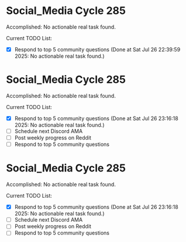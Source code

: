 # Social_Media Cycle 285

Accomplished: No actionable real task found.

Current TODO List:

- [x] Respond to top 5 community questions  (Done at Sat Jul 26 22:39:59 2025: No actionable real task found.)

# Social_Media Cycle 285

Accomplished: No actionable real task found.

Current TODO List:

- [x] Respond to top 5 community questions  (Done at Sat Jul 26 23:16:18 2025: No actionable real task found.)
- [ ] Schedule next Discord AMA
- [ ] Post weekly progress on Reddit
- [ ] Respond to top 5 community questions

# Social_Media Cycle 285

Accomplished: No actionable real task found.

Current TODO List:

- [x] Respond to top 5 community questions  (Done at Sat Jul 26 23:16:18 2025: No actionable real task found.)
- [ ] Schedule next Discord AMA
- [ ] Post weekly progress on Reddit
- [ ] Respond to top 5 community questions